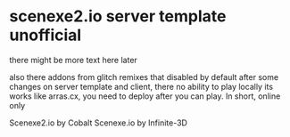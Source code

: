 # scenexe2.io server template unofficial

there might be more text here later

also there addons from glitch remixes that disabled by default
after some changes on server template and client, there no ability to play locally
its works like arras.cx, you need to deploy after you can play. In short, online only


Scenexe2.io by Cobalt
Scenexe.io by Infinite-3D